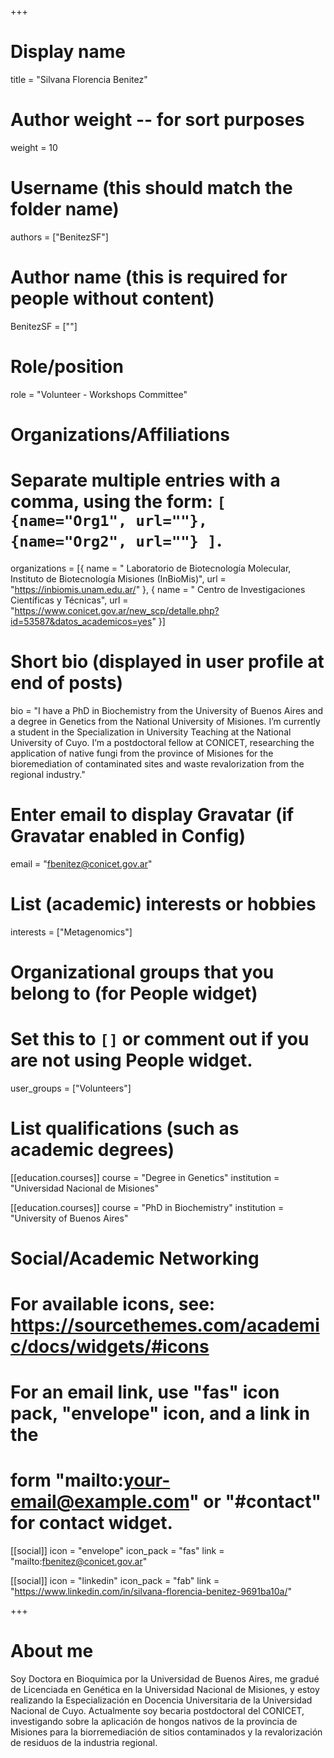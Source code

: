 +++
# Display name
title = "Silvana Florencia Benitez"

# Author weight -- for sort purposes
weight = 10

# Username (this should match the folder name)
authors = ["BenitezSF"]

# Author name (this is required for people without content)
BenitezSF = [""]

# Role/position
role = "Volunteer - Workshops Committee"

# Organizations/Affiliations
#   Separate multiple entries with a comma, using the form: `[ {name="Org1", url=""}, {name="Org2", url=""} ]`.
organizations = [{ name = " Laboratorio de Biotecnología Molecular, Instituto de Biotecnología Misiones (InBioMis)", url = "https://inbiomis.unam.edu.ar/" }, { name = " Centro de Investigaciones Científicas y Técnicas", url = "https://www.conicet.gov.ar/new_scp/detalle.php?id=53587&datos_academicos=yes" }]

# Short bio (displayed in user profile at end of posts)
bio = "I have a PhD in Biochemistry from the University of Buenos Aires and a degree in Genetics from the National University of Misiones. I’m currently a student in the Specialization in University Teaching at the National University of Cuyo. I’m a postdoctoral fellow at CONICET, researching the application of native fungi from the province of Misiones for the bioremediation of contaminated sites and waste revalorization from the regional industry."

# Enter email to display Gravatar (if Gravatar enabled in Config)
email = "fbenitez@conicet.gov.ar"

# List (academic) interests or hobbies
interests = ["Metagenomics"]

# Organizational groups that you belong to (for People widget)
#   Set this to `[]` or comment out if you are not using People widget.
user_groups = ["Volunteers"] 

# List qualifications (such as academic degrees)
[[education.courses]]
  course = "Degree in Genetics"
  institution = "Universidad Nacional de Misiones"

[[education.courses]]
  course = "PhD in Biochemistry"
  institution = "University of Buenos Aires"


# Social/Academic Networking
# For available icons, see: https://sourcethemes.com/academic/docs/widgets/#icons
#   For an email link, use "fas" icon pack, "envelope" icon, and a link in the
#   form "mailto:your-email@example.com" or "#contact" for contact widget.

[[social]]
  icon = "envelope"
  icon_pack = "fas"
  link = "mailto:fbenitez@conicet.gov.ar"


[[social]]
  icon = "linkedin"
  icon_pack = "fab"
  link = "https://www.linkedin.com/in/silvana-florencia-benitez-9691ba10a/"


+++

# About me 

Soy Doctora en Bioquímica por la Universidad de Buenos Aires, me gradué de Licenciada en Genética en la Universidad Nacional de Misiones, y estoy realizando la Especialización en Docencia Universitaria de la Universidad Nacional de Cuyo. Actualmente soy becaria postdoctoral del CONICET, investigando sobre la aplicación de hongos nativos de la provincia de Misiones para la biorremediación de sitios contaminados y la revalorización de residuos de la industria regional.  